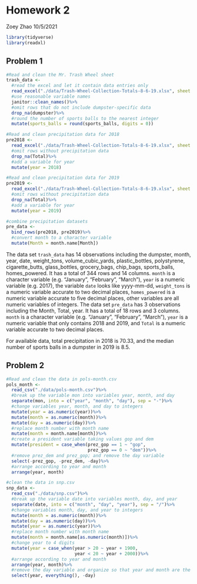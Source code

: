 Homework 2
================
Zoey Zhao
10/5/2021

``` r
library(tidyverse)
library(readxl)
```

## Problem 1

``` r
#Read and clean the Mr. Trash Wheel sheet
trash_data <- 
  #read the excel and let it contain data entries only
  read_excel("./data/Trash-Wheel-Collection-Totals-8-6-19.xlsx", sheet = 1, range = "A2:N408")%>%
  #use reasonable variable names
  janitor::clean_names()%>%
  #omit rows that do not include dumpster-specific data
  drop_na(dumpster)%>%
  #round the number of sports balls to the nearest integer
  mutate(sports_balls = round(sports_balls, digits = 0))
```

``` r
#Read and clean precipitation data for 2018
pre2018 <- 
  read_excel("./data/Trash-Wheel-Collection-Totals-8-6-19.xlsx", sheet = 5, range = "A2:B14")%>%
  #omit rows without precipitation data
  drop_na(Total)%>%
  #add a variable for year
  mutate(year = 2018)

#Read and clean precipitation data for 2019
pre2019 <- 
  read_excel("./data/Trash-Wheel-Collection-Totals-8-6-19.xlsx", sheet = 4, range = "A2:B14")%>%
  #omit rows without precipitation data
  drop_na(Total)%>%
  #add a variable for year
  mutate(year = 2019)

#combine precipitation datasets
pre_data <- 
  bind_rows(pre2018, pre2019)%>%
  #convert month to a character variable
  mutate(Month = month.name[Month])
```

The data set `trash_data` has 14 observations including the dumpster,
month, year, date, weight\_tons, volume\_cubic\_yards, plastic\_bottles,
polystyrene, cigarette\_butts, glass\_bottles, grocery\_bags,
chip\_bags, sports\_balls, homes\_powered. It has a total of 344 rows
and 14 columns. `month` is a character variable (e.g. “January”,
“February”, “March”), `year` is a numeric variable (e.g. 2017), the
variable `date` looks like yyyy-mm-dd, `weight_tons` is a numeric
variable accurate to two decimal places, `homes_powered` is a numeric
variable accurate to five decimal places, other variables are all
numeric variables of integers. The data set `pre_data` has 3
observations including the Month, Total, year. It has a total of 18 rows
and 3 columns. `month` is a character variable (e.g. “January”,
“February”, “March”), `year` is a numeric variable that only contains
2018 and 2019, and `Total` is a numeric variable accurate to two decimal
places.

For available data, total precipitation in 2018 is 70.33, and the median
number of sports balls in a dumpster in 2019 is 8.5.

## Problem 2

``` r
#Read and clean the data in pols-month.csv
pols_month <- 
  read_csv("./data/pols-month.csv")%>%
  #break up the variable mon into variables year, month, and day
  separate(mon, into = c("year", "month", "day"), sep = "-")%>%
  #change variables year, month, and day to integers
  mutate(year = as.numeric(year))%>%
  mutate(month = as.numeric(month))%>%
  mutate(day = as.numeric(day))%>%
  #replace month number with month name
  mutate(month = month.name[month])%>%
  #create a president variable taking values gop and dem
  mutate(president = case_when(prez_gop == 1 ~ "gop",
                               prez_gop == 0 ~ "dem"))%>%
  #remove prez_dem and prez_gop; and remove the day variable
  select(-prez_gop, -prez_dem, -day)%>%
  #arrange according to year and month
  arrange(year, month)
```

``` r
#clean the data in snp.csv
snp_data <- 
  read_csv("./data/snp.csv")%>%
  #break up the variable date into variables month, day, and year
  separate(date, into = c("month", "day", "year"), sep = "/")%>%
  #change variables month, day, and year to integers
  mutate(month = as.numeric(month))%>%
  mutate(day = as.numeric(day))%>%
  mutate(year = as.numeric(year))%>%
  #replace month number with month name
  mutate(month = month.name[as.numeric(month)])%>%
  #change year to 4 digits
  mutate(year = case_when(year > 20 ~ year + 1900,
                          year < 20 ~ year + 2000))%>%
  #arrange according to year and month
  arrange(year, month)%>%
  #remove the day variable and organize so that year and month are the leading columns
  select(year, everything(), -day)
```
